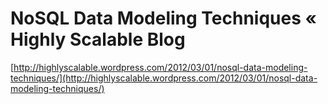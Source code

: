 <!--
id: 18584604038
link: http://tumblr.atmos.org/post/18584604038/nosql-data-modeling-techniques-highly-scalable-blog
slug: nosql-data-modeling-techniques-highly-scalable-blog
date: Thu Mar 01 2012 18:12:14 GMT-0800 (PST)
publish: 2012-03-01
tags: 
title: NoSQL Data Modeling Techniques « Highly Scalable Blog
-->


NoSQL Data Modeling Techniques « Highly Scalable Blog
=====================================================

[http://highlyscalable.wordpress.com/2012/03/01/nosql-data-modeling-techniques/](http://highlyscalable.wordpress.com/2012/03/01/nosql-data-modeling-techniques/)

